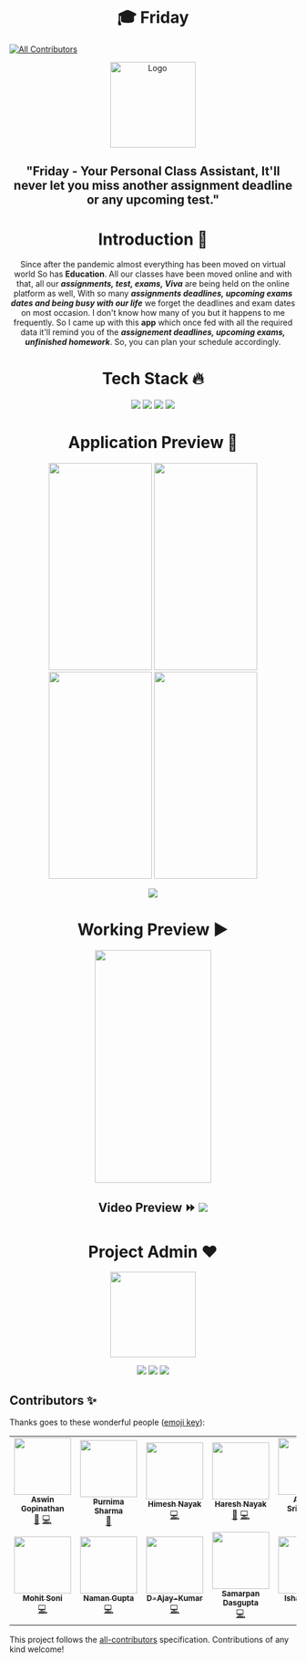 <h1 align=center> 🎓 Friday </h1>

<!-- ALL-CONTRIBUTORS-BADGE:START - Do not remove or modify this section -->
[![All Contributors](https://img.shields.io/badge/all_contributors-12-orange.svg?style=flat-square)](#contributors-)
<!-- ALL-CONTRIBUTORS-BADGE:END -->
  
<p align="center">
  <a href="https://github.com/avinashkranjan/Friday">
    <img src="https://user-images.githubusercontent.com/55796944/95674682-5eb52e00-0bcf-11eb-969b-cb7add59921c.png" alt="Logo" height="150px" width="150px">
  </a>

<h2 align=center> "Friday - Your Personal Class Assistant, It'll never let you miss another assignment deadline or any upcoming test."
  
  
<h1 align=center> Introduction 🚩 </h1>

  <p align="center">
   Since after the pandemic almost everything has been moved on virtual world So has <b>Education</b>. All our classes have been moved online and with that, all our <b><em> assignments, test, exams, Viva</b></em> are being held on the online platform as well, With so many <b><em>assignments deadlines, upcoming exams dates and being busy with our life</b></em> we forget the deadlines and exam dates on most occasion. I don't know how many of you but it happens to me frequently. So I came up with this  <b>app</b> which once fed with all the required data it'll remind you of the <b><em>assignement deadlines, upcoming exams, unfinished homework</b></em>. So, you can plan your schedule accordingly.
    
<h1 align=center> Tech Stack 🔥 </h1>  
  <p align="center">
  <img src="https://img.shields.io/badge/dart-%230175C2.svg?&style=for-the-badge&logo=dart&logoColor=white"/> <img src="https://img.shields.io/badge/Flutter%20-%2302569B.svg?&style=for-the-badge&logo=Flutter&logoColor=white" /> <img src="https://img.shields.io/badge/figma%20-%23F24E1E.svg?&style=for-the-badge&logo=figma&logoColor=white"/>  <img src="https://img.shields.io/badge/github%20-%23121011.svg?&style=for-the-badge&logo=github&logoColor=white"/>
    
<h1 align=center> Application Preview 👀 </h1> 
  <p align="center">
    <img src="https://user-images.githubusercontent.com/55796944/95674880-cb7cf800-0bd0-11eb-94fd-20b50ab35219.png" height="363px" width="181px">  <img src="https://user-images.githubusercontent.com/55796944/95674883-cddf5200-0bd0-11eb-9b9a-f22d94217089.png" height="363px" width="181px">  <img src="https://user-images.githubusercontent.com/55796944/95674884-d041ac00-0bd0-11eb-9eb3-299fd123973a.png" height="363px" width="181px">  <img src="https://user-images.githubusercontent.com/55796944/95674885-d172d900-0bd0-11eb-9259-d22fb91cfad6.png" height="363px" width="181px">
  
  <p align="center">
  <a href="https://github.com/avinashkranjan/Friday/releases/download/v1.0.0/friday.apk">
    <img src="https://forthebadge.com/images/badges/check-it-out.svg">
  </a>
    
<h1 align=center> Working Preview ▶ </h1>
  <p align="center">
    <img src="https://user-images.githubusercontent.com/55796944/95675411-b904bd80-0bd4-11eb-945d-810010a86da8.gif" height="408px" width="204px">
  
   <h2 align="center"> Video Preview ⏩ <a href="https://youtu.be/IJCo80Y0wjI">  <img src="https://img.shields.io/badge/Click Me%20-%23FF0000.svg?&style=for-the-badge&logo=YouTube&logoColor=white"/> </a>
  
    
<h1 align=center> Project Admin ❤️ </h1>
<p align="center">
  <a href="https://github.com/avinashkranjan"><img src="https://user-images.githubusercontent.com/55796944/95675026-dab07580-0bd1-11eb-93e2-1cb1de8acf38.png" width=150px height=150px /></a> 
    
<p align="center">
  <img src="https://img.shields.io/badge/avinashkranjan%20-%230077B5.svg?&style=for-the-badge&logo=linkedin&logoColor=white"/>  <img src="https://img.shields.io/badge/iavinashranjan%20-%231DA1F2.svg?&style=for-the-badge&logo=Twitter&logoColor=white"/> <img src="https://img.shields.io/badge/avinashkranjan7%20-%23E4405F.svg?&style=for-the-badge&logo=Instagram&logoColor=white"/>               
    

## Contributors ✨

Thanks goes to these wonderful people ([emoji key](https://allcontributors.org/docs/en/emoji-key)):

<!-- ALL-CONTRIBUTORS-LIST:START - Do not remove or modify this section -->
<!-- prettier-ignore-start -->
<!-- markdownlint-disable -->
<table>
  <tr>
    <td align="center"><a href="https://github.com/infiniteoverflow"><img src="https://avatars1.githubusercontent.com/u/40236624?v=4?s=100" width="100px;" alt=""/><br /><sub><b>Aswin Gopinathan</b></sub></a><br /><a href="https://github.com/avinashkranjan/Friday/issues?q=author%3Ainfiniteoverflow" title="Bug reports">🐛</a> <a href="https://github.com/avinashkranjan/Friday/commits?author=infiniteoverflow" title="Code">💻</a></td>
    <td align="center"><a href="https://github.com/purnima143"><img src="https://avatars1.githubusercontent.com/u/57852378?v=4?s=100" width="100px;" alt=""/><br /><sub><b>Purnima Sharma</b></sub></a><br /><a href="#design-purnima143" title="Design">🎨</a></td>
    <td align="center"><a href="https://github.com/HimeshNayak"><img src="https://avatars2.githubusercontent.com/u/30944790?v=4?s=100" width="100px;" alt=""/><br /><sub><b>Himesh Nayak</b></sub></a><br /><a href="https://github.com/avinashkranjan/Friday/commits?author=HimeshNayak" title="Code">💻</a></td>
    <td align="center"><a href="https://github.com/hareshnayak"><img src="https://avatars1.githubusercontent.com/u/61956975?v=4?s=100" width="100px;" alt=""/><br /><sub><b>Haresh Nayak</b></sub></a><br /><a href="https://github.com/avinashkranjan/Friday/issues?q=author%3Ahareshnayak" title="Bug reports">🐛</a> <a href="https://github.com/avinashkranjan/Friday/commits?author=hareshnayak" title="Code">💻</a></td>
    <td align="center"><a href="https://github.com/Imadarshsri"><img src="https://avatars1.githubusercontent.com/u/45717875?v=4?s=100" width="100px;" alt=""/><br /><sub><b>Adarsh Srivastava</b></sub></a><br /><a href="https://github.com/avinashkranjan/Friday/commits?author=Imadarshsri" title="Code">💻</a></td>
    <td align="center"><a href="https://github.com/ajay963"><img src="https://avatars.githubusercontent.com/u/43930202?v=4?s=100" width="100px;" alt=""/><br /><sub><b>Ajay Manjhi</b></sub></a><br /><a href="https://github.com/avinashkranjan/Friday/commits?author=ajay963" title="Code">💻</a></td>
    <td align="center"><a href="http://www.linkedin.com/in/mysterio0801"><img src="https://avatars.githubusercontent.com/u/54456976?v=4?s=100" width="100px;" alt=""/><br /><sub><b>Vrishabh Agamya</b></sub></a><br /><a href="https://github.com/avinashkranjan/Friday/commits?author=mysterio0801" title="Code">💻</a></td>
  </tr>
  <tr>
    <td align="center"><a href="https://github.com/mohitsoni-dev"><img src="https://avatars.githubusercontent.com/u/59525097?v=4?s=100" width="100px;" alt=""/><br /><sub><b>Mohit Soni</b></sub></a><br /><a href="https://github.com/avinashkranjan/Friday/commits?author=mohitsoni-dev" title="Code">💻</a></td>
    <td align="center"><a href="https://github.com/namancoder"><img src="https://avatars.githubusercontent.com/u/49373509?v=4?s=100" width="100px;" alt=""/><br /><sub><b>Naman Gupta</b></sub></a><br /><a href="https://github.com/avinashkranjan/Friday/commits?author=namancoder" title="Code">💻</a></td>
    <td align="center"><a href="https://github.com/D-Ajay-Kumar"><img src="https://avatars.githubusercontent.com/u/56850266?v=4?s=100" width="100px;" alt=""/><br /><sub><b>D-Ajay-Kumar</b></sub></a><br /><a href="https://github.com/avinashkranjan/Friday/commits?author=D-Ajay-Kumar" title="Code">💻</a></td>
    <td align="center"><a href="https://www.linkedin.com/in/samarpan-dasgupta-4aa1061b0/"><img src="https://avatars.githubusercontent.com/u/66327336?v=4?s=100" width="100px;" alt=""/><br /><sub><b>Samarpan Dasgupta</b></sub></a><br /><a href="https://github.com/avinashkranjan/Friday/commits?author=SamarpanCoder2002" title="Code">💻</a></td>
    <td align="center"><a href="https://github.com/ishanailwal"><img src="https://avatars.githubusercontent.com/u/56601364?v=4?s=100" width="100px;" alt=""/><br /><sub><b>Isha Nailwal</b></sub></a><br /><a href="https://github.com/avinashkranjan/Friday/commits?author=ishanailwal" title="Code">💻</a></td>
  </tr>
</table>

<!-- markdownlint-restore -->
<!-- prettier-ignore-end -->

<!-- ALL-CONTRIBUTORS-LIST:END -->

This project follows the [all-contributors](https://github.com/all-contributors/all-contributors) specification. Contributions of any kind welcome!
